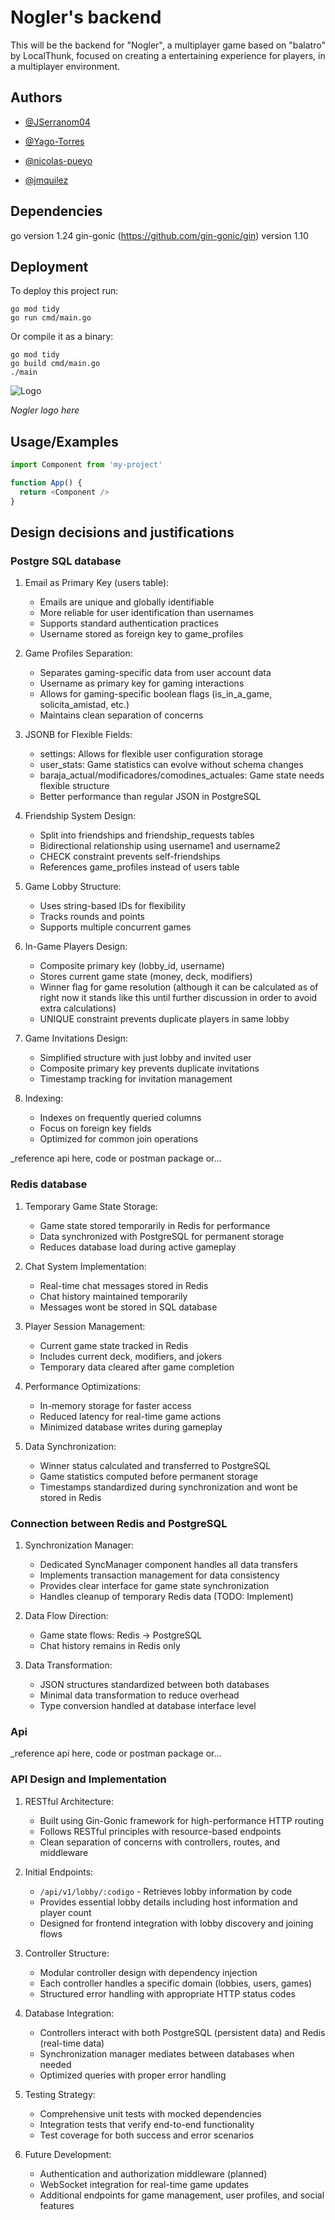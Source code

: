 # Nogler's backend

This will be the backend for "Nogler", a multiplayer game based on "balatro" by LocalThunk, focused on creating a entertaining experience for players, in a multiplayer environment.




## Authors

- [@JSerranom04](https://github.com/JSerranom04)

- [@Yago-Torres](https://github.com/Yago-Torres)

- [@nicolas-pueyo](https://github.com/nicolas-pueyo)

- [@jmquilez](https://github.com/jmquilez)

## Dependencies
go version 1.24
gin-gonic (https://github.com/gin-gonic/gin) version 1.10

## Deployment

To deploy this project run:

```
go mod tidy
go run cmd/main.go
```
Or compile it as a binary:
```
go mod tidy
go build cmd/main.go
./main
```

![Logo](letras-img.png)

_Nogler logo here_

## Usage/Examples

```javascript
import Component from 'my-project'

function App() {
  return <Component />
}
```
## Design decisions and justifications

### Postgre SQL database


1. Email as Primary Key (users table):
   - Emails are unique and globally identifiable
   - More reliable for user identification than usernames
   - Supports standard authentication practices
   - Username stored as foreign key to game_profiles

2. Game Profiles Separation:
   - Separates gaming-specific data from user account data
   - Username as primary key for gaming interactions
   - Allows for gaming-specific boolean flags (is_in_a_game, solicita_amistad, etc.)
   - Maintains clean separation of concerns

3. JSONB for Flexible Fields:
   - settings: Allows for flexible user configuration storage
   - user_stats: Game statistics can evolve without schema changes
   - baraja_actual/modificadores/comodines_actuales: Game state needs flexible structure
   - Better performance than regular JSON in PostgreSQL

4. Friendship System Design:
   - Split into friendships and friendship_requests tables
   - Bidirectional relationship using username1 and username2
   - CHECK constraint prevents self-friendships
   - References game_profiles instead of users table

5. Game Lobby Structure:
   - Uses string-based IDs for flexibility
   - Tracks rounds and points
   - Supports multiple concurrent games

6. In-Game Players Design:
   - Composite primary key (lobby_id, username)
   - Stores current game state (money, deck, modifiers)
   - Winner flag for game resolution (although it can be calculated as of right now it stands like this until further discussion in order to avoid extra calculations)
   - UNIQUE constraint prevents duplicate players in same lobby

7. Game Invitations Design:
   - Simplified structure with just lobby and invited user
   - Composite primary key prevents duplicate invitations
   - Timestamp tracking for invitation management

8. Indexing:
   - Indexes on frequently queried columns
   - Focus on foreign key fields
   - Optimized for common join operations

_reference api here, code or postman package or...

### Redis database


1. Temporary Game State Storage:
   - Game state stored temporarily in Redis for performance
   - Data synchronized with PostgreSQL for permanent storage
   - Reduces database load during active gameplay

2. Chat System Implementation:
   - Real-time chat messages stored in Redis
   - Chat history maintained temporarily
   - Messages wont be stored in SQL database

3. Player Session Management:
   - Current game state tracked in Redis
   - Includes current deck, modifiers, and jokers
   - Temporary data cleared after game completion

4. Performance Optimizations:
   - In-memory storage for faster access
   - Reduced latency for real-time game actions
   - Minimized database writes during gameplay

5. Data Synchronization:
   - Winner status calculated and transferred to PostgreSQL
   - Game statistics computed before permanent storage
   - Timestamps standardized during synchronization and wont be stored in Redis

### Connection between Redis and PostgreSQL


1. Synchronization Manager:
   - Dedicated SyncManager component handles all data transfers
   - Implements transaction management for data consistency
   - Provides clear interface for game state synchronization
   - Handles cleanup of temporary Redis data (TODO: Implement)

2. Data Flow Direction:
   - Game state flows: Redis -> PostgreSQL
   - Chat history remains in Redis only

3. Data Transformation:
   - JSON structures standardized between both databases
   - Minimal data transformation to reduce overhead
   - Type conversion handled at database interface level

### Api



_reference api here, code or postman package or...

### API Design and Implementation

1. RESTful Architecture:
   - Built using Gin-Gonic framework for high-performance HTTP routing
   - Follows RESTful principles with resource-based endpoints
   - Clean separation of concerns with controllers, routes, and middleware

2. Initial Endpoints:
   - `/api/v1/lobby/:codigo` - Retrieves lobby information by code
   - Provides essential lobby details including host information and player count
   - Designed for frontend integration with lobby discovery and joining flows

3. Controller Structure:
   - Modular controller design with dependency injection
   - Each controller handles a specific domain (lobbies, users, games)
   - Structured error handling with appropriate HTTP status codes

4. Database Integration:
   - Controllers interact with both PostgreSQL (persistent data) and Redis (real-time data)
   - Synchronization manager mediates between databases when needed
   - Optimized queries with proper error handling

5. Testing Strategy:
   - Comprehensive unit tests with mocked dependencies
   - Integration tests that verify end-to-end functionality
   - Test coverage for both success and error scenarios

6. Future Development:
   - Authentication and authorization middleware (planned)
   - WebSocket integration for real-time game updates
   - Additional endpoints for game management, user profiles, and social features
